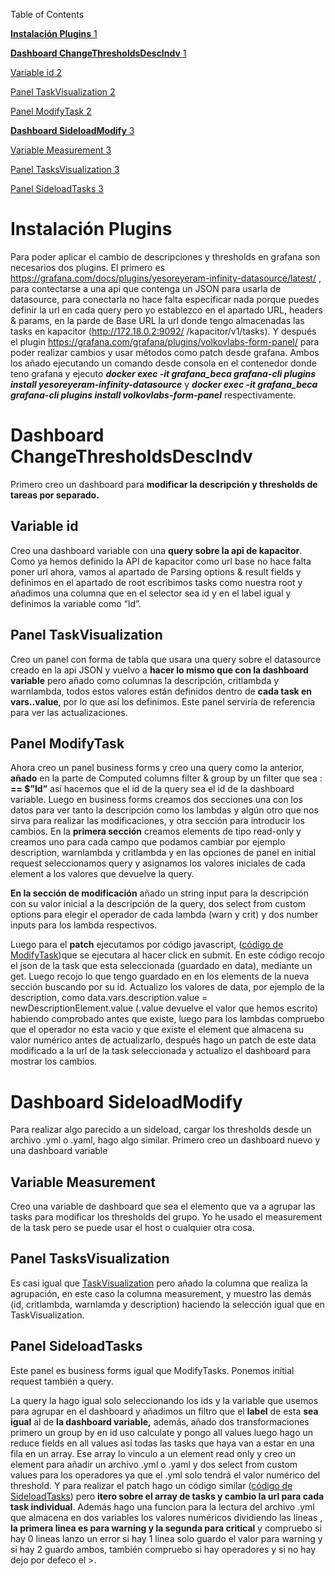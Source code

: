 Table of Contents

[**Instalación Plugins** 1](#_Toc194667902)

[**Dashboard ChangeThresholdsDescIndv** 1](#_Toc194667903)

[Variable id 2](#_Toc194667904)

[Panel TaskVisualization 2](#_Toc194667905)

[Panel ModifyTask 2](#_Toc194667906)

[**Dashboard SideloadModify** 3](#_Toc194667907)

[Variable Measurement 3](#_Toc194667908)

[Panel TasksVisualization 3](#_Toc194667909)

[Panel SideloadTasks 3](#_Toc194667910)

# Instalación Plugins

Para poder aplicar el cambio de descripciones y thresholds en grafana son necesarios dos plugins. El primero es <https://grafana.com/docs/plugins/yesoreyeram-infinity-datasource/latest/> , para contectarse a una api que contenga un JSON para usarla de datasource, para conectarla no hace falta especificar nada porque puedes definir la url en cada query pero yo establezco en el apartado URL, headers & params, en la parde de Base URL la url donde tengo almacenadas las tasks en kapacitor (http://172.18.0.2:9092/ /kapacitor/v1/tasks). Y después el plugin <https://grafana.com/grafana/plugins/volkovlabs-form-panel/> para poder realizar cambios y usar métodos como patch desde grafana. Ambos los añado ejecutando un comando desde consola en el contenedor donde teno grafana y ejecuto ***docker exec -it grafana\_beca grafana-cli plugins install yesoreyeram-infinity-datasource*** y ***docker exec -it grafana\_beca*** ***grafana-cli plugins install volkovlabs-form-panel*** respectivamente.

# Dashboard ChangeThresholdsDescIndv

Primero creo un dashboard para **modificar la descripción y thresholds de tareas por separado.**

## Variable id

Creo una dashboard variable con una **query sobre la api de kapacitor**. Como ya hemos definido la API de kapacitor como url base no hace falta poner url ahora, vamos al apartado de Parsing options & result fields y definimos en el apartado de root escribimos tasks como nuestra root y añadimos una columna que en el selector sea id y en el label igual y definimos la variable como “Id”.

## Panel TaskVisualization

Creo un panel con forma de tabla que usara una query sobre el datasource creado en la api JSON y vuelvo a **hacer lo mismo que con la dashboard variable** pero añado como columnas la descripción, critlambda y warnlambda, todos estos valores están definidos dentro de **cada task en vars.<su nombre>.value**, por lo que así los definimos. Este panel serviría de referencia para ver las actualizaciones.

## Panel ModifyTask

Ahora creo un panel business forms y creo una query como la anterior, **añado** en la parte de Computed columns filter & group by un filter que sea : **<label al id> == $”Id”** así hacemos que el id de la query sea el id de la dashboard variable. Luego en business forms creamos dos secciones una con los datos para ver tanto la descripción como los lambdas y algún otro que nos sirva para realizar las modificaciones, y otra sección para introducir los cambios. En la **primera sección** creamos elements de tipo read-only y creamos uno para cada campo que podamos cambiar por ejemplo description, warnlambda y critlambda y en las opciones de panel en initial request seleccionamos query y asignamos los valores iniciales de cada element a los valores que devuelve la query.

**En la sección de modificación** añado un string input para la descripción con su valor inicial a la descripción de la query, dos select from custom options para elegir el operador de cada lambda (warn y crit) y dos number inputs para los lambda respectivos.

Luego para el **patch** ejecutamos por código javascript, ([código de ModifyTask](https://github.com/pvt713/GrafanaModify/blob/main/ModifyTask.js))que se ejecutara al hacer click en submit. En este código recojo el json de la task que esta seleccionada (guardado en data), mediante un get. Luego recojo lo que tengo guardado en en los elements de la nueva sección buscando por su id. Actualizo los valores de data, por ejemplo de la description, como data.vars.description.value = newDescriptionElement.value (.value devuelve el valor que hemos escrito) habiendo comprobado antes que existe, luego para los lambdas compruebo que el operador no esta vacio y que existe el element que almacena su valor numérico antes de actualizarlo, después hago un patch de este data modificado a la url de la task seleccionada y actualizo el dashboard para mostrar los cambios.

# Dashboard SideloadModify

Para realizar algo parecido a un sideload, cargar los thresholds desde un archivo .yml o .yaml, hago algo similar. Primero creo un dashboard nuevo y una dashboard variable

## Variable Measurement

Creo una variable de dashboard que sea el elemento que va a agrupar las tasks para modificar los thresholds del grupo. Yo he usado el measurement de la task pero se puede usar el host o cualquier otra cosa.

## Panel TasksVisualization

Es casi igual que [TaskVisualization](#_Panel_TaskVisualization) pero añado la columna que realiza la agrupación, en este caso la columna measurement, y muestro las demás (id, critlambda, warnlamda y description) haciendo la selección igual que en TaskVisualization.

## Panel SideloadTasks

Este panel es business forms igual que ModifyTasks. Ponemos initial request también a query.

La query la hago igual solo seleccionando los ids y la variable que usemos para agrupar en el dashboard y añadimos un filtro que el **label** de esta **sea igual** al de **la dashboard variable,** además, añado dos transformaciones primero un group by en id uso calculate y pongo all values luego hago un reduce fields en all values así todas las tasks que haya van a estar en una fila en un array. Ese array lo vinculo a un element read only y creo un element para añadir un archivo .yml o .yaml y dos select from custom values para los operadores ya que el .yml solo tendrá el valor numérico del threshold. Y para realizar el patch hago un código similar ([código de SideloadTasks](https://github.com/pvt713/GrafanaModify/blob/main/SideloadTasks.js)) pero **itero sobre el array de tasks y cambio la url para cada task individual**. Además hago una funcion para la lectura del archivo .yml que almacena en dos variables los valores numéricos dividiendo las líneas , **la primera linea es para warning y la segunda para critical** y compruebo si hay 0 lineas lanzo un error si hay 1 linea solo guardo el valor para warning y si hay 2 guardo ambos, también compruebo si hay operadores y si no hay dejo por defeco el >.
